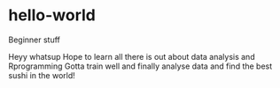 # hello-world
Beginner stuff


Heyy whatsup
Hope to learn all there is out about data analysis and Rprogramming 
Gotta train well and finally analyse data and find the best sushi in the world!
